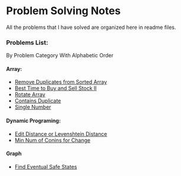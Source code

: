 # Problem Solving Notes

All the problems that I have solved are organized here in readme files.

### Problems List:
By Problem Category With Alphabetic Order

#### Array:
- [Remove Duplicates from Sorted Array](https://github.com/khabib97/problem-solving-notes/blob/main/array/RemoveDuplicates.md)
- [Best Time to Buy and Sell Stock II](https://github.com/khabib97/problem-solving-notes/blob/main/array/BestTimeToBuyAndSell.md)
- [Rotate Array](https://github.com/khabib97/problem-solving-notes/blob/main/array/RotateArray.md)
- [Contains Duplicate](https://github.com/khabib97/problem-solving-notes/blob/main/array/ContainsDuplicate.md)
- [Single Number](https://github.com/khabib97/problem-solving-notes/blob/main/array/SingleNumber.md)

#### Dynamic Programing:
- [Edit Distance or Levenshtein Distance](https://github.com/khabib97/problem-solving-notes/blob/main/dynamic-programming/levenshtein-distance-problem.md)
- [Min Num of Conins for Change](https://github.com/khabib97/problem-solving-notes/blob/main/dynamic-programming/min-number-of-coins-for-change.md)


#### Graph
- [Find Eventual Safe States](https://github.com/khabib97/problem-solving-notes/blob/main/graph/find-eventual-safe-states.md)


